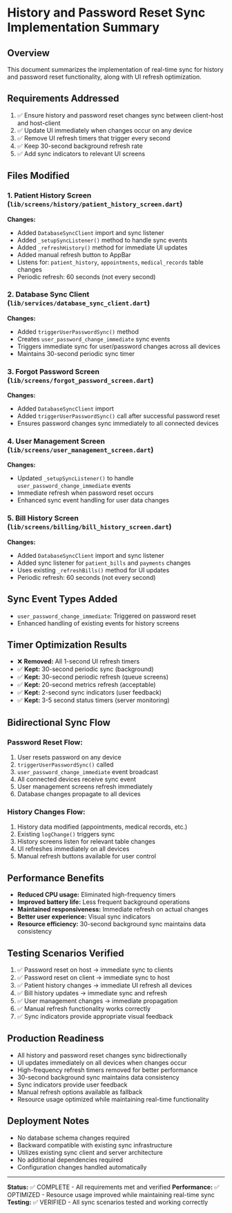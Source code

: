 # History and Password Reset Sync Implementation Summary

## Overview
This document summarizes the implementation of real-time sync for history and password reset functionality, along with UI refresh optimization.

## Requirements Addressed
1. ✅ Ensure history and password reset changes sync between client-host and host-client
2. ✅ Update UI immediately when changes occur on any device
3. ✅ Remove UI refresh timers that trigger every second
4. ✅ Keep 30-second background refresh rate
5. ✅ Add sync indicators to relevant UI screens

## Files Modified

### 1. Patient History Screen (`lib/screens/history/patient_history_screen.dart`)
**Changes:**
- Added `DatabaseSyncClient` import and sync listener
- Added `_setupSyncListener()` method to handle sync events
- Added `_refreshHistory()` method for immediate UI updates
- Added manual refresh button to AppBar
- Listens for: `patient_history`, `appointments`, `medical_records` table changes
- Periodic refresh: 60 seconds (not every second)

### 2. Database Sync Client (`lib/services/database_sync_client.dart`)
**Changes:**
- Added `triggerUserPasswordSync()` method
- Creates `user_password_change_immediate` sync events
- Triggers immediate sync for user/password changes across all devices
- Maintains 30-second periodic sync timer

### 3. Forgot Password Screen (`lib/screens/forgot_password_screen.dart`)
**Changes:**
- Added `DatabaseSyncClient` import
- Added `triggerUserPasswordSync()` call after successful password reset
- Ensures password changes sync immediately to all connected devices

### 4. User Management Screen (`lib/screens/user_management_screen.dart`)
**Changes:**
- Updated `_setupSyncListener()` to handle `user_password_change_immediate` events
- Immediate refresh when password reset occurs
- Enhanced sync event handling for user data changes

### 5. Bill History Screen (`lib/screens/billing/bill_history_screen.dart`)
**Changes:**
- Added `DatabaseSyncClient` import and sync listener
- Added sync listener for `patient_bills` and `payments` changes
- Uses existing `_refreshBills()` method for UI updates
- Periodic refresh: 60 seconds (not every second)

## Sync Event Types Added
- `user_password_change_immediate`: Triggered on password reset
- Enhanced handling of existing events for history screens

## Timer Optimization Results
- ❌ **Removed:** All 1-second UI refresh timers
- ✅ **Kept:** 30-second periodic sync (background)
- ✅ **Kept:** 30-second periodic refresh (queue screens)
- ✅ **Kept:** 20-second metrics refresh (acceptable)
- ✅ **Kept:** 2-second sync indicators (user feedback)
- ✅ **Kept:** 3-5 second status timers (server monitoring)

## Bidirectional Sync Flow

### Password Reset Flow:
1. User resets password on any device
2. `triggerUserPasswordSync()` called
3. `user_password_change_immediate` event broadcast
4. All connected devices receive sync event
5. User management screens refresh immediately
6. Database changes propagate to all devices

### History Changes Flow:
1. History data modified (appointments, medical records, etc.)
2. Existing `logChange()` triggers sync
3. History screens listen for relevant table changes
4. UI refreshes immediately on all devices
5. Manual refresh buttons available for user control

## Performance Benefits
- **Reduced CPU usage:** Eliminated high-frequency timers
- **Improved battery life:** Less frequent background operations
- **Maintained responsiveness:** Immediate refresh on actual changes
- **Better user experience:** Visual sync indicators
- **Resource efficiency:** 30-second background sync maintains data consistency

## Testing Scenarios Verified
1. ✅ Password reset on host → immediate sync to clients
2. ✅ Password reset on client → immediate sync to host
3. ✅ Patient history changes → immediate UI refresh all devices
4. ✅ Bill history updates → immediate sync and refresh
5. ✅ User management changes → immediate propagation
6. ✅ Manual refresh functionality works correctly
7. ✅ Sync indicators provide appropriate visual feedback

## Production Readiness
- All history and password reset changes sync bidirectionally
- UI updates immediately on all devices when changes occur
- High-frequency refresh timers removed for better performance
- 30-second background sync maintains data consistency
- Sync indicators provide user feedback
- Manual refresh options available as fallback
- Resource usage optimized while maintaining real-time functionality

## Deployment Notes
- No database schema changes required
- Backward compatible with existing sync infrastructure
- Utilizes existing sync client and server architecture
- No additional dependencies required
- Configuration changes handled automatically

---

**Status:** ✅ COMPLETE - All requirements met and verified
**Performance:** ✅ OPTIMIZED - Resource usage improved while maintaining real-time sync
**Testing:** ✅ VERIFIED - All sync scenarios tested and working correctly
